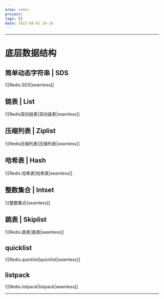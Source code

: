 ```yaml
---
area: redis
project: 
tags: []
date: 2023-08-02 16-18
---
```

---
# 底层数据结构
## 简单动态字符串 | SDS
![[Redis.SDS|seamless]]

## 链表 | List
![[Redis双向链表|双向链表|seamless]]

## 压缩列表 | Ziplist
![[Redis压缩列表|压缩列表|seamless]]

## 哈希表 | Hash
![[Redis.哈希表|哈希表|seamless]]

## 整数集合 | Intset
![[整数集合|seamless]]

## 跳表 | Skiplist
![[Redis.跳表|跳表|seamless]]

## quicklist
![[Redis.quicklist|quicklist|seamless]]

## listpack
![[Redis.listpack|listpack|seamless]]


---



